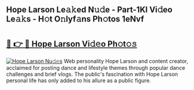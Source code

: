## Hope Larson Le𝚊𝚔ed N𝚞𝚍e - Part-1Kl Vi𝚍eo Le𝚊𝚔s - H𝚘t O𝚗lyf𝚊ns Ph𝚘tos 1eNvf

# <h2><a href="http://hf4dis.feru.top/?c=Hope+Larson">🔗 👉 🔴 Hope Larson Vi𝚍𝚎o Ph𝚘t𝚘𝚜</a></h2>

[![Hope Larson Nu𝚍𝚎s](https://i.imgur.com/0TWrTi3.gif)](http://hf4dis.feru.top/?c=Hope+Larson)
Web personality Hope Larson and content creator, acclaimed for posting dance and lifestyle themes through popular dance challenges and brief vlogs. The public's fascination with Hope Larson personal life has only added to his allure as a public figure. 
